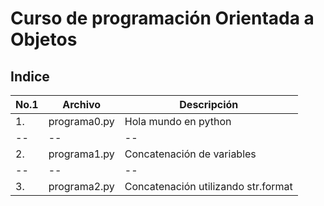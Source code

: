 # Curso de programación Orientada a Objetos

## Indice

|No.1|Archivo|Descripción|
|--|--|--|
|1.|programa0.py|Hola mundo en python|
|--|--|--|
|2.|programa1.py|Concatenación de variables|
|--|--|--|
|3.|programa2.py|Concatenación utilizando str.format|